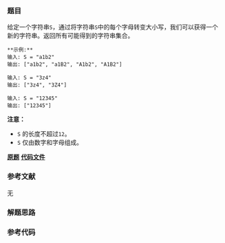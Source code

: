 ### 题目
给定一个字符串`S`，通过将字符串`S`中的每个字母转变大小写，我们可以获得一个新的字符串。返回所有可能得到的字符串集合。

    
    
    **示例:**
    输入: S = "a1b2"
    输出: ["a1b2", "a1B2", "A1b2", "A1B2"]
    
    输入: S = "3z4"
    输出: ["3z4", "3Z4"]
    
    输入: S = "12345"
    输出: ["12345"]
    

**注意：**

  * `S` 的长度不超过`12`。
  * `S` 仅由数字和字母组成。

 **[原题](https://leetcode-cn.com/problems/letter-case-permutation/)**    **[代码文件]()**


### 参考文献
无

### 解题思路




### 参考代码

```go


```




